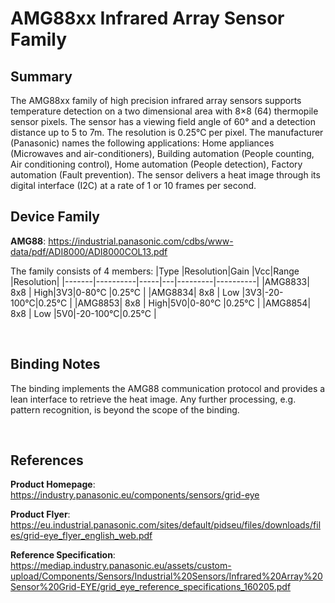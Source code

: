 ﻿# AMG88xx Infrared Array Sensor Family

## Summary
The AMG88xx family of high precision infrared array sensors supports temperature detection on a two dimensional area with 8×8 (64) thermopile sensor pixels. The sensor has a viewing field angle of 60° and a detection distance up to 5 to 7m. The resolution is 0.25°C per pixel.
The manufacturer (Panasonic) names the following applications:  Home appliances (Microwaves and air-conditioners), Building automation (People counting, Air conditioning control), Home automation (People detection), Factory automation (Fault prevention). The sensor delivers a heat image through its digital interface (I2C) at a rate of 1 or 10 frames per second.

## Device Family
**AMG88**: https://industrial.panasonic.com/cdbs/www-data/pdf/ADI8000/ADI8000COL13.pdf

The family consists of 4 members:
|Type   |Resolution|Gain |Vcc|Range    |Resolution|
|-------|----------|-----|---|---------|----------|
|AMG8833| 8x8      | High|3V3|0-80°C   |0.25°C    |
|AMG8834| 8x8      | Low |3V3|-20-100°C|0.25°C    |
|AMG8853| 8x8      | High|5V0|0-80°C   |0.25°C    |
|AMG8854| 8x8      | Low |5V0|-20-100°C|0.25°C    |

<br/>

## Binding Notes
The binding implements the AMG88 communication protocol and provides a lean interface to retrieve the heat image. Any further processing, e.g. pattern recognition, is beyond the scope of the binding. 

<br/>

## References 
**Product Homepage**: https://industry.panasonic.eu/components/sensors/grid-eye

**Product Flyer**: https://eu.industrial.panasonic.com/sites/default/pidseu/files/downloads/files/grid-eye_flyer_english_web.pdf

**Reference Specification**: https://mediap.industry.panasonic.eu/assets/custom-upload/Components/Sensors/Industrial%20Sensors/Infrared%20Array%20Sensor%20Grid-EYE/grid_eye_reference_specifications_160205.pdf
